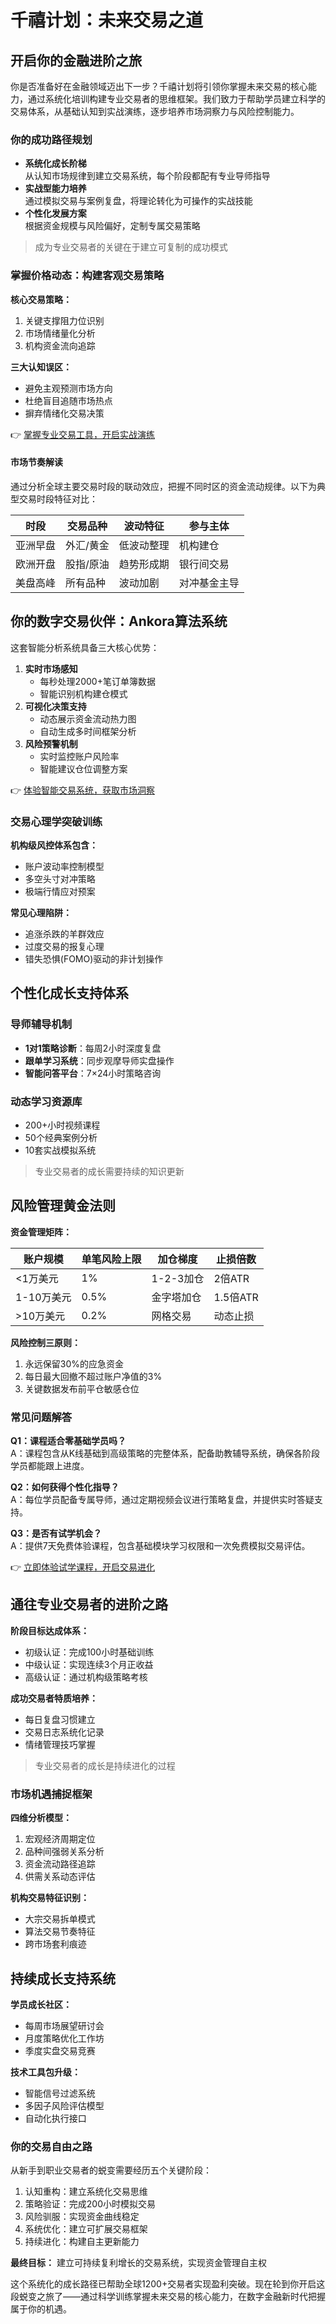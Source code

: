 # 千禧计划：未来交易之道

## 开启你的金融进阶之旅

你是否准备好在金融领域迈出下一步？千禧计划将引领你掌握未来交易的核心能力，通过系统化培训构建专业交易者的思维框架。我们致力于帮助学员建立科学的交易体系，从基础认知到实战演练，逐步培养市场洞察力与风险控制能力。

### 你的成功路径规划

- **系统化成长阶梯**  
  从认知市场规律到建立交易系统，每个阶段都配有专业导师指导
- **实战型能力培养**  
  通过模拟交易与案例复盘，将理论转化为可操作的实战技能
- **个性化发展方案**  
  根据资金规模与风险偏好，定制专属交易策略

> 成为专业交易者的关键在于建立可复制的成功模式

### 掌握价格动态：构建客观交易策略

**核心交易策略：**
1. 关键支撑阻力位识别
2. 市场情绪量化分析
3. 机构资金流向追踪

**三大认知误区：**
- 避免主观预测市场方向
- 杜绝盲目追随市场热点
- 摒弃情绪化交易决策

👉 [掌握专业交易工具，开启实战演练](https://bit.ly/okx_welcome)

#### 市场节奏解读
通过分析全球主要交易时段的联动效应，把握不同时区的资金流动规律。以下为典型交易时段特征对比：

| 时段        | 交易品种    | 波动特征     | 参与主体       |
|-------------|-------------|--------------|----------------|
| 亚洲早盘    | 外汇/黄金   | 低波动整理   | 机构建仓       |
| 欧洲开盘    | 股指/原油   | 趋势形成期   | 银行间交易     |
| 美盘高峰    | 所有品种    | 波动加剧     | 对冲基金主导   |

## 你的数字交易伙伴：Ankora算法系统

这套智能分析系统具备三大核心优势：

1. **实时市场感知**
   - 每秒处理2000+笔订单簿数据
   - 智能识别机构建仓模式
2. **可视化决策支持**
   - 动态展示资金流动热力图
   - 自动生成多时间框架分析
3. **风险预警机制**
   - 实时监控账户风险率
   - 智能建议仓位调整方案

👉 [体验智能交易系统，获取市场洞察](https://bit.ly/okx_welcome)

### 交易心理学突破训练

**机构级风控体系包含：**
- 账户波动率控制模型
- 多空头寸对冲策略
- 极端行情应对预案

**常见心理陷阱：**
- 追涨杀跌的羊群效应
- 过度交易的报复心理
- 错失恐惧(FOMO)驱动的非计划操作

## 个性化成长支持体系

### 导师辅导机制
- **1对1策略诊断**：每周2小时深度复盘
- **跟单学习系统**：同步观摩导师实盘操作
- **智能问答平台**：7×24小时策略咨询

### 动态学习资源库
- 200+小时视频课程
- 50个经典案例分析
- 10套实战模拟系统

> 专业交易者的成长需要持续的知识更新

## 风险管理黄金法则

**资金管理矩阵：**

| 账户规模   | 单笔风险上限 | 加仓梯度   | 止损倍数 |
|------------|--------------|------------|----------|
| <1万美元   | 1%           | 1-2-3加仓  | 2倍ATR   |
| 1-10万美元 | 0.5%         | 金字塔加仓 | 1.5倍ATR |
| >10万美元  | 0.2%         | 网格交易   | 动态止损 |

**风险控制三原则：**
1. 永远保留30%的应急资金
2. 每日最大回撤不超过账户净值的3%
3. 关键数据发布前平仓敏感仓位

### 常见问题解答

**Q1：课程适合零基础学员吗？**  
A：课程包含从K线基础到高级策略的完整体系，配备助教辅导系统，确保各阶段学员都能跟上进度。

**Q2：如何获得个性化指导？**  
A：每位学员配备专属导师，通过定期视频会议进行策略复盘，并提供实时答疑支持。

**Q3：是否有试学机会？**  
A：提供7天免费体验课程，包含基础模块学习权限和一次免费模拟交易评估。

👉 [立即体验试学课程，开启交易进化](https://bit.ly/okx_welcome)

## 通往专业交易者的进阶之路

**阶段目标达成体系：**
- 初级认证：完成100小时基础训练
- 中级认证：实现连续3个月正收益
- 高级认证：通过机构级策略考核

**成功交易者特质培养：**
- 每日复盘习惯建立
- 交易日志系统化记录
- 情绪管理技巧掌握

> 专业交易者的成长是持续进化的过程

### 市场机遇捕捉框架

**四维分析模型：**
1. 宏观经济周期定位
2. 品种间强弱关系分析
3. 资金流动路径追踪
4. 供需关系动态评估

**机构交易特征识别：**
- 大宗交易拆单模式
- 算法交易节奏特征
- 跨市场套利痕迹

## 持续成长支持系统

**学员成长社区：**
- 每周市场展望研讨会
- 月度策略优化工作坊
- 季度实盘交易竞赛

**技术工具包升级：**
- 智能信号过滤系统
- 多因子风险评估模型
- 自动化执行接口

### 你的交易自由之路

从新手到职业交易者的蜕变需要经历五个关键阶段：
1. 认知重构：建立系统化交易思维
2. 策略验证：完成200小时模拟交易
3. 风险驯服：实现资金曲线稳定
4. 系统优化：建立可扩展交易框架
5. 持续进化：构建自主更新能力

**最终目标：** 建立可持续复利增长的交易系统，实现资金管理自主权

这个系统化的成长路径已帮助全球1200+交易者实现盈利突破。现在轮到你开启这段蜕变之旅了——通过科学训练掌握未来交易的核心能力，在数字金融新时代把握属于你的机遇。